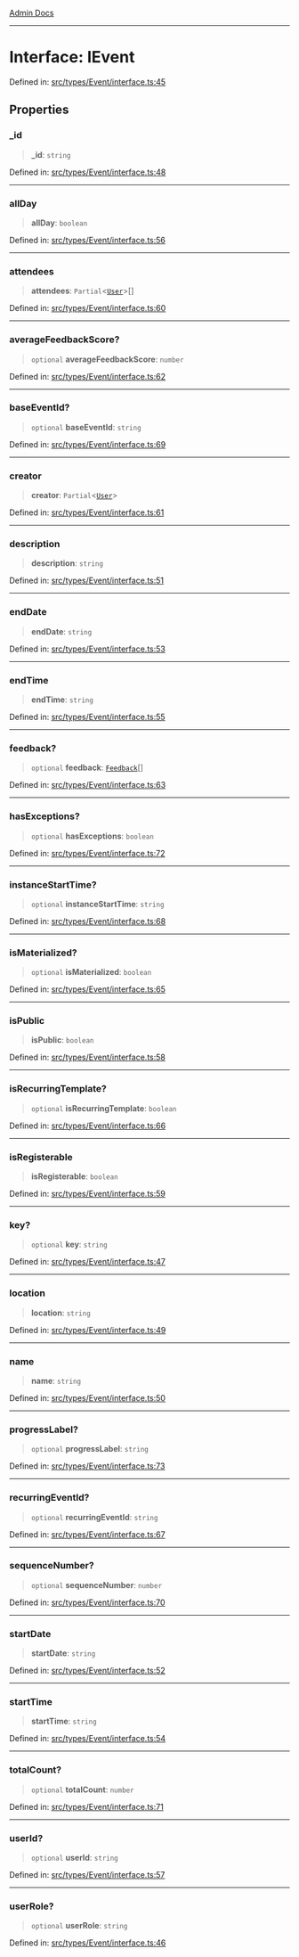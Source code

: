 [Admin Docs](/)

***

# Interface: IEvent

Defined in: [src/types/Event/interface.ts:45](https://github.com/PalisadoesFoundation/talawa-admin/blob/main/src/types/Event/interface.ts#L45)

## Properties

### \_id

> **\_id**: `string`

Defined in: [src/types/Event/interface.ts:48](https://github.com/PalisadoesFoundation/talawa-admin/blob/main/src/types/Event/interface.ts#L48)

***

### allDay

> **allDay**: `boolean`

Defined in: [src/types/Event/interface.ts:56](https://github.com/PalisadoesFoundation/talawa-admin/blob/main/src/types/Event/interface.ts#L56)

***

### attendees

> **attendees**: `Partial`\<[`User`](../../type/type-aliases/User.md)\>[]

Defined in: [src/types/Event/interface.ts:60](https://github.com/PalisadoesFoundation/talawa-admin/blob/main/src/types/Event/interface.ts#L60)

***

### averageFeedbackScore?

> `optional` **averageFeedbackScore**: `number`

Defined in: [src/types/Event/interface.ts:62](https://github.com/PalisadoesFoundation/talawa-admin/blob/main/src/types/Event/interface.ts#L62)

***

### baseEventId?

> `optional` **baseEventId**: `string`

Defined in: [src/types/Event/interface.ts:69](https://github.com/PalisadoesFoundation/talawa-admin/blob/main/src/types/Event/interface.ts#L69)

***

### creator

> **creator**: `Partial`\<[`User`](../../type/type-aliases/User.md)\>

Defined in: [src/types/Event/interface.ts:61](https://github.com/PalisadoesFoundation/talawa-admin/blob/main/src/types/Event/interface.ts#L61)

***

### description

> **description**: `string`

Defined in: [src/types/Event/interface.ts:51](https://github.com/PalisadoesFoundation/talawa-admin/blob/main/src/types/Event/interface.ts#L51)

***

### endDate

> **endDate**: `string`

Defined in: [src/types/Event/interface.ts:53](https://github.com/PalisadoesFoundation/talawa-admin/blob/main/src/types/Event/interface.ts#L53)

***

### endTime

> **endTime**: `string`

Defined in: [src/types/Event/interface.ts:55](https://github.com/PalisadoesFoundation/talawa-admin/blob/main/src/types/Event/interface.ts#L55)

***

### feedback?

> `optional` **feedback**: [`Feedback`](../../type/type-aliases/Feedback.md)[]

Defined in: [src/types/Event/interface.ts:63](https://github.com/PalisadoesFoundation/talawa-admin/blob/main/src/types/Event/interface.ts#L63)

***

### hasExceptions?

> `optional` **hasExceptions**: `boolean`

Defined in: [src/types/Event/interface.ts:72](https://github.com/PalisadoesFoundation/talawa-admin/blob/main/src/types/Event/interface.ts#L72)

***

### instanceStartTime?

> `optional` **instanceStartTime**: `string`

Defined in: [src/types/Event/interface.ts:68](https://github.com/PalisadoesFoundation/talawa-admin/blob/main/src/types/Event/interface.ts#L68)

***

### isMaterialized?

> `optional` **isMaterialized**: `boolean`

Defined in: [src/types/Event/interface.ts:65](https://github.com/PalisadoesFoundation/talawa-admin/blob/main/src/types/Event/interface.ts#L65)

***

### isPublic

> **isPublic**: `boolean`

Defined in: [src/types/Event/interface.ts:58](https://github.com/PalisadoesFoundation/talawa-admin/blob/main/src/types/Event/interface.ts#L58)

***

### isRecurringTemplate?

> `optional` **isRecurringTemplate**: `boolean`

Defined in: [src/types/Event/interface.ts:66](https://github.com/PalisadoesFoundation/talawa-admin/blob/main/src/types/Event/interface.ts#L66)

***

### isRegisterable

> **isRegisterable**: `boolean`

Defined in: [src/types/Event/interface.ts:59](https://github.com/PalisadoesFoundation/talawa-admin/blob/main/src/types/Event/interface.ts#L59)

***

### key?

> `optional` **key**: `string`

Defined in: [src/types/Event/interface.ts:47](https://github.com/PalisadoesFoundation/talawa-admin/blob/main/src/types/Event/interface.ts#L47)

***

### location

> **location**: `string`

Defined in: [src/types/Event/interface.ts:49](https://github.com/PalisadoesFoundation/talawa-admin/blob/main/src/types/Event/interface.ts#L49)

***

### name

> **name**: `string`

Defined in: [src/types/Event/interface.ts:50](https://github.com/PalisadoesFoundation/talawa-admin/blob/main/src/types/Event/interface.ts#L50)

***

### progressLabel?

> `optional` **progressLabel**: `string`

Defined in: [src/types/Event/interface.ts:73](https://github.com/PalisadoesFoundation/talawa-admin/blob/main/src/types/Event/interface.ts#L73)

***

### recurringEventId?

> `optional` **recurringEventId**: `string`

Defined in: [src/types/Event/interface.ts:67](https://github.com/PalisadoesFoundation/talawa-admin/blob/main/src/types/Event/interface.ts#L67)

***

### sequenceNumber?

> `optional` **sequenceNumber**: `number`

Defined in: [src/types/Event/interface.ts:70](https://github.com/PalisadoesFoundation/talawa-admin/blob/main/src/types/Event/interface.ts#L70)

***

### startDate

> **startDate**: `string`

Defined in: [src/types/Event/interface.ts:52](https://github.com/PalisadoesFoundation/talawa-admin/blob/main/src/types/Event/interface.ts#L52)

***

### startTime

> **startTime**: `string`

Defined in: [src/types/Event/interface.ts:54](https://github.com/PalisadoesFoundation/talawa-admin/blob/main/src/types/Event/interface.ts#L54)

***

### totalCount?

> `optional` **totalCount**: `number`

Defined in: [src/types/Event/interface.ts:71](https://github.com/PalisadoesFoundation/talawa-admin/blob/main/src/types/Event/interface.ts#L71)

***

### userId?

> `optional` **userId**: `string`

Defined in: [src/types/Event/interface.ts:57](https://github.com/PalisadoesFoundation/talawa-admin/blob/main/src/types/Event/interface.ts#L57)

***

### userRole?

> `optional` **userRole**: `string`

Defined in: [src/types/Event/interface.ts:46](https://github.com/PalisadoesFoundation/talawa-admin/blob/main/src/types/Event/interface.ts#L46)
